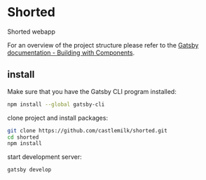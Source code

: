# Shorted

Shorted webapp

For an overview of the project structure please refer to the [Gatsby documentation - Building with Components](https://www.gatsbyjs.org/docs/building-with-components/).

## install

Make sure that you have the Gatsby CLI program installed:

```sh
npm install --global gatsby-cli
```

clone project and install packages:

```sh
git clone https://github.com/castlemilk/shorted.git
cd shorted
npm install
```

start development server:

```sh
gatsby develop
```